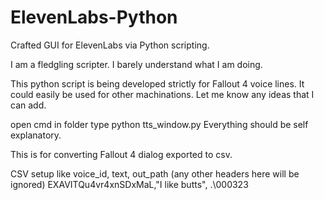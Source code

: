 # ElevenLabs-Python
Crafted GUI for ElevenLabs via Python scripting.

I am a fledgling scripter. I barely understand what I am doing.

This python script is being developed strictly for Fallout 4 voice lines. It could easily be used for other machinations. 
Let me know any ideas that I can add.


open cmd in folder type python tts_window.py
Everything should be self explanatory.

This is for converting Fallout 4 dialog exported to csv. 

CSV setup like
voice_id, text, out_path (any other headers here will be ignored)
EXAVITQu4vr4xnSDxMaL,"I like butts", .\000323
